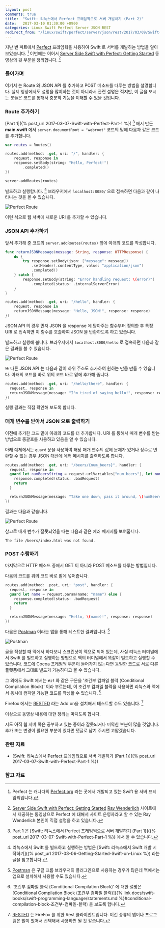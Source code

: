 ```yaml
---
layout: post
comments: true
title:  "Swift: 리눅스에서 Perfect 프레임웍으로 서버 개발하기 (Part 2)"
date:   2017-03-10 01:30:00 +0900
categories: Linux Swift Perfect Server JSON REST
redirect_from: "/linux/swift/perfect/server/json/rest/2017/03/09/Swift-with-Perfect-Part-2.html"
---
```


지난 번 파트에서 [Perfect](http://perfect.org/) 프레임웍을 사용하여 Swift 로 서버를 개발하는 방법을 알아보았습니다. [^perfect] 이번에는 이어서 [Server Side Swift with Perfect: Getting Started](https://videos.raywenderlich.com/screencasts/server-side-swift-with-perfect-getting-started) 동영상의 뒷 부분을 정리합니다. [^raywenderlich]

### 들어가며

여기서 는 Route 와 JSON API  를 추가하고 POST 메소드를 다루는 방법을 설명합니다. 실제 영상에서도 설명을 많이하는 것이 아니라서 관련 설명은 적지만, 이 글을 보시는 분들은 코드를 통해서 충분히 기능을 이해할 수 있을 것입니다.

### Route 추가하기

[Part 1]({% post_url 2017-03-07-Swift-with-Perfect-Part-1 %}) [^part-1] 에서 만든 **main.swift** 에서 `server.documentRoot = "webroot"` 코드의 밑에 다음과 같은 코드를 추가합니다.

```swift
var routes = Routes()

routes.add(method: .get, uri: "/", handler: {
	request, response in
	response.setBody(string: "Hello, Perfect!")
		.completed()
})

server.addRoutes(routes)
```

빌드하고 실행합니다. [^started-swift] 브라우저에서 `localhost:8080/` 으로 접속하면 다음과 같이 나타나는 것을 볼 수 있습니다.

![Perfect Route](/assets/Perfect/perfect-route.png)

이런 식으로 웹 서버에 새로운 URI 를 추가할 수 있습니다.

### JSON API 추가하기

앞서 추가해 준 코드의 `server.addRoutes(routes)` 앞에 아래의 코드를 작성합니다.

```swift
func returnJSONMessage(message: String, response: HTTPResponse) {
	do {
		try response.setBody(json: ["message": message])
			.setHeader(.contentType, value: "application/json")
			.completed()
	} catch {
		response.setBody(string: "Error handling request: \(error)")
			.completed(status: .internalServerError)
	}
}

routes.add(method: .get, uri: "/hello", handler: {
	request, response in
	returnJSONMessage(message: "Hello, JSON!", response: response)
})
```

JSON API 의 경우 먼저 JSON 을 response 에 담아주는 함수부터 정의한 후 특정 URI 로 접속하면 이 함수를 호출하여 JSON 을 반환하도록 하고 있습니다.

빌드하고 실행해 봅니다. 브라우저에서 `localhost:8080/hello` 로 접속하면 다음과 같은 결과를 볼 수 있습니다.

![Perfect Route](/assets/Perfect/perfect-json.png)

또 다른 JSON API 는 다음과 같이 하위 주소도 추가하여 원하는 만큼 만들 수 있습니다. 아래의 코드를 바로 위의 코드 바로 밑에 추가해 줍니다.

```swift
routes.add(method: .get, uri: "/hello/there", handler: {
  request, response in
  returnJSONMessage(message: "I'm tired of saying hello!", response: response)
})
```

실행 결과는 직접 확인해 보도록 합니다.

### 매개 변수를 받아서 JSON 으로 출력하기

이전에 추가한 코드 밑에 아래의 코드를 더 추가합니다. URI 를 통해서 매개 변수를 받는 방법으로 중괄호를 사용하고 있음을 알 수 있습니다.

아래 예제에서는 `guard` 문을 사용하여 해당 매개 변수의 값에 문제가 있거나 정수로 변환할 수 없는 경우 JSON 대신에 에러 메시지를 출력하도록 합니다.

```swift
routes.add(method: .get, uri: "/beers/{num_beers}", handler: {
  request, response in
  guard let numBeersString = request.urlVariables["num_beers"], let numBeersInt = Int(numBeersString) else {
    response.completed(status: .badRequest)
    return
  }

  returnJSONMessage(message: "Take one down, pass it around, \(numBeersInt - 1) bottles of beer on the wall...", response: response)
})
```

결과는 다음과 같습니다.

![Perfect Route](/assets/Perfect/perfect-parameter.png)

참고로 매개 변수가 잘못되었을 때는 다음과 같은 에러 메시지를 보여줍니다.

```text
The file /beers/index.html was not found.
```

### POST 수행하기

마지막으로 HTTP 메소드 중에서 GET 이 아니라 POST 메소드를 다루는 방법입니다.

다음의 코드를 위의 코드 바로 밑에 넣어줍니다.

```swift
routes.add(method: .post, uri: "post", handler: {
  request, response in
  guard let name = request.param(name: "name") else {
    response.completed(status: .badRequest)
    return
  }

  returnJSONMessage(message: "Hello, \(name)!", response: response)
})
```

다음은 [Postman](https://www.getpostman.com) 이라는 앱을 통해 테스트한 결과입니다. [^getpostman]

![Postman](/assets/Perfect/postman.jpg)

글을 작성할 때 맥에서 하다보니 스크린샷이 맥으로 되어 있는데, 사실 리눅스 터미널에서 Swift 를 빌드하고 실행하는 방법으로 맥의 터미널에서 똑같이 빌드하고 실행할 수 있습니다. 코드에 Cocoa 프레임웍 부분이 들어가지 않는다면 동일한 코드로 서로 다른 플랫폼에서 그대로 빌드가 가능하다고 볼 수 있습니다.

그 외에도 Swift 에서는 `#if` 와 같은 구문을 '조건부 컴파일 블럭 (Conditional Compilation Block)' 이라 부르는데, 이 조건부 컴파일 블럭을 사용하면 리눅스와 맥에서 동시에 컴파일 가능한 코드를 작성할 수 있습니다. [^statements]

Firefox 에서는 [RESTED](https://addons.mozilla.org/En-us/firefox/addon/rested/) 라는 Add on을 설치해서 테스트할 수도 있습니다. [^firefox-rested]

이상으로 동영상 내용에 대한 정리는 마치도록 합니다.

저도 아직 웹 서버 쪽은 공부하고 있는 중이라 잘못되거나 미약한 부분이 많을 것입니다. 추가 또는 변경이 필요한 부분이 있다면 댓글로 남겨 주시면 고맙겠습니다.

### 관련 자료

* [Swift: 리눅스에서 Perfect 프레임웍으로 서버 개발하기 (Part 1)]({% post_url 2017-03-07-Swift-with-Perfect-Part-1 %})

### 참고 자료

[^perfect-started]: [Getting Started](http://perfect.org/docs/gettingStarted.html)

[^perfect]: Perfect 는 캐나다의 [Perfect.org](http://perfect.org/) 라는 곳에서 개발되고 있는 Swift 용 서버 프레임웍입니다.

[^raywenderlich]: [Server Side Swift with Perfect: Getting Started](https://videos.raywenderlich.com/screencasts/server-side-swift-with-perfect-getting-started) [Ray Wenderlich](https://www.raywenderlich.com) 사이트에서 제공하는 동영상으로 Perfect 에 대해서 사이트 운영자라고 할 수 있는 Ray Wenderlich 본인이 직접 설명을 하고 있습니다.

[^part-1]: Part 1 은 [Swift: 리눅스에서 Perfect 프레임웍으로 서버 개발하기 (Part 1)]({% post_url 2017-03-07-Swift-with-Perfect-Part-1 %}) 에서 볼 수 있습니다.

[^started-swift]: 리눅스에서 Swift 를 빌드하고 실행하는 방법은 [Swift: 리눅스에서 Swift 개발 시작하기]({% post_url 2017-03-06-Getting-Started-Swift-on-Linux %}) 라는 글을 참고합니다.

[^getpostman]: [Postman](https://www.getpostman.com) 은 구글 크롬 브라우저의 플러그인으로 사용하는 경우가 많은데 맥에서는 앱으로 설치해서 사용할 수도 있습니다.

[^statements]: '조건부 컴파일 블럭 (Conditional Compilation Block)' 에 대한 설명은 [Conditional Compilation Block (조건부 컴파일 블럭)]({% link docs/swift-books/swift-programming-language/statements.md %}#conditional-compilation-block-조건부-컴파일-블럭) 을 보도록 합니다.

[^firefox-rested]: [RESTED](https://addons.mozilla.org/En-us/firefox/addon/rested/) 는 FireFox 를 위한 Rest 클라이언트입니다. 이런 종류의 앱이나 프로그램은 많이 있어서 선택해서 사용하면 될 것 같습니다.
